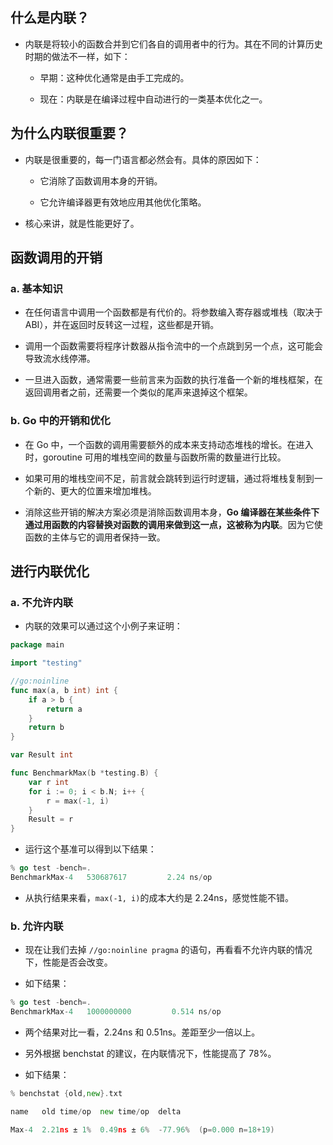 ## 什么是内联？

- 内联是将较小的函数合并到它们各自的调用者中的行为。其在不同的计算历史时期的做法不一样，如下：

  - 早期：这种优化通常是由手工完成的。

  - 现在：内联是在编译过程中自动进行的一类基本优化之一。

## 为什么内联很重要？

- 内联是很重要的，每一门语言都必然会有。具体的原因如下：

  - 它消除了函数调用本身的开销。

  - 它允许编译器更有效地应用其他优化策略。

- 核心来讲，就是性能更好了。

## 函数调用的开销

### a. 基本知识

- 在任何语言中调用一个函数都是有代价的。将参数编入寄存器或堆栈（取决于ABI），并在返回时反转这一过程，这些都是开销。

- 调用一个函数需要将程序计数器从指令流中的一个点跳到另一个点，这可能会导致流水线停滞。

- 一旦进入函数，通常需要一些前言来为函数的执行准备一个新的堆栈框架，在返回调用者之前，还需要一个类似的尾声来退掉这个框架。

### b. Go 中的开销和优化

- 在 Go 中，一个函数的调用需要额外的成本来支持动态堆栈的增长。在进入时，goroutine 可用的堆栈空间的数量与函数所需的数量进行比较。

- 如果可用的堆栈空间不足，前言就会跳转到运行时逻辑，通过将堆栈复制到一个新的、更大的位置来增加堆栈。

- 消除这些开销的解决方案必须是消除函数调用本身，**Go 编译器在某些条件下通过用函数的内容替换对函数的调用来做到这一点，这被称为内联**。因为它使函数的主体与它的调用者保持一致。



## 进行内联优化

### a. 不允许内联

- 内联的效果可以通过这个小例子来证明：

```go
package main

import "testing"

//go:noinline
func max(a, b int) int {
    if a > b {
        return a
    }
    return b
}

var Result int

func BenchmarkMax(b *testing.B) {
    var r int
    for i := 0; i < b.N; i++ {
        r = max(-1, i)
    }
    Result = r
}
```

- 运行这个基准可以得到以下结果：

```go
% go test -bench=. 
BenchmarkMax-4   530687617         2.24 ns/op
```

- 从执行结果来看，`max(-1, i)`的成本大约是 2.24ns，感觉性能不错。

### b. 允许内联

- 现在让我们去掉 `//go:noinline pragma` 的语句，再看看不允许内联的情况下，性能是否会改变。

- 如下结果：

```go
% go test -bench=. 
BenchmarkMax-4   1000000000         0.514 ns/op
```

- 两个结果对比一看，2.24ns 和 0.51ns。差距至少一倍以上。

- 另外根据 benchstat 的建议，在内联情况下，性能提高了 78%。

- 如下结果：

```go
% benchstat {old,new}.txt

name   old time/op  new time/op  delta

Max-4  2.21ns ± 1%  0.49ns ± 6%  -77.96%  (p=0.000 n=18+19)
```